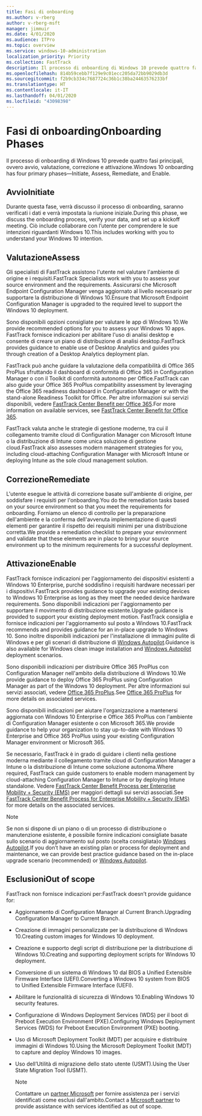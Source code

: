 ```yaml
---
title: Fasi di onboarding
ms.author: v-rberg
author: v-rberg-msft
manager: jimmuir
ms.date: 4/01/2020
ms.audience: ITPro
ms.topic: overview
ms.service: windows-10-administration
localization_priority: Priority
ms.collection: FastTrack
description: Il processo di onboarding di Windows 10 prevede quattro fasi principali, ovvero avvio, valutazione, correzione e attivazione.
ms.openlocfilehash: 814b59cebb7f129e9c01ecc205da72bb9029db3d
ms.sourcegitcommit: f2b9cb334c7687724c36b1c38ba24463576233bf
ms.translationtype: HT
ms.contentlocale: it-IT
ms.lasthandoff: 04/01/2020
ms.locfileid: "43098398"
---
```

# <a name="onboarding-phases"></a><span data-ttu-id="fa07b-103">Fasi di onboarding</span><span class="sxs-lookup"><span data-stu-id="fa07b-103">Onboarding Phases</span></span>

<span data-ttu-id="fa07b-104">Il processo di onboarding di Windows 10 prevede quattro fasi principali, ovvero avvio, valutazione, correzione e attivazione.</span><span class="sxs-lookup"><span data-stu-id="fa07b-104">Windows 10 onboarding has four primary phases—Initiate, Assess, Remediate, and Enable.</span></span>

## <a name="initiate"></a><span data-ttu-id="fa07b-105">Avvio</span><span class="sxs-lookup"><span data-stu-id="fa07b-105">Initiate</span></span>

<span data-ttu-id="fa07b-106">Durante questa fase, verrà discusso il processo di onboarding, saranno verificati i dati e verrà impostata la riunione iniziale.</span><span class="sxs-lookup"><span data-stu-id="fa07b-106">During this phase, we discuss the onboarding process, verify your data, and set up a kickoff meeting.</span></span> <span data-ttu-id="fa07b-107">Ciò include collaborare con l’utente per comprendere le sue intenzioni riguardanti Windows 10.</span><span class="sxs-lookup"><span data-stu-id="fa07b-107">This includes working with you to understand your Windows 10 intention.</span></span>

## <a name="assess"></a><span data-ttu-id="fa07b-108">Valutazione</span><span class="sxs-lookup"><span data-stu-id="fa07b-108">Assess</span></span>

<span data-ttu-id="fa07b-109">Gli specialisti di FastTrack assistono l'utente nel valutare l'ambiente di origine e i requisiti.</span><span class="sxs-lookup"><span data-stu-id="fa07b-109">FastTrack Specialists work with you to assess your source environment and the requirements.</span></span> <span data-ttu-id="fa07b-110">Assicurarsi che Microsoft Endpoint Configuration Manager venga aggiornato al livello necessario per supportare la distribuzione di Windows 10.</span><span class="sxs-lookup"><span data-stu-id="fa07b-110">Ensure that Microsoft Endpoint Configuration Manager is upgraded to the required level to support the Windows 10 deployment.</span></span> 

<span data-ttu-id="fa07b-111">Sono disponibili opzioni consigliate per valutare le app di Windows 10.</span><span class="sxs-lookup"><span data-stu-id="fa07b-111">We provide recommended options for you to assess your Windows 10 apps.</span></span> <span data-ttu-id="fa07b-112">FastTrack fornisce indicazioni per abilitare l'uso di analisi desktop e consente di creare un piano di distribuzione di analisi desktop.</span><span class="sxs-lookup"><span data-stu-id="fa07b-112">FastTrack provides guidance to enable use of Desktop Analytics and guides you through creation of a Desktop Analytics deployment plan.</span></span>

<span data-ttu-id="fa07b-113">FastTrack può anche guidare la valutazione della compatibilità di Office 365 ProPlus sfruttando il dashboard di conformità di Office 365 in Configuration Manager o con il Toolkit di conformità autonomo per Office.</span><span class="sxs-lookup"><span data-stu-id="fa07b-113">FastTrack can also guide your Office 365 ProPlus compatibility assessment by leveraging the Office 365 readiness dashboard in Configuration Manager or with the stand-alone Readiness Toolkit for Office.</span></span> <span data-ttu-id="fa07b-114">Per altre informazioni sui servizi disponibili, vedere [FastTrack Center Benefit per Office 365](O365-fasttrack-benefit-for-office-365.md).</span><span class="sxs-lookup"><span data-stu-id="fa07b-114">For more information on available services, see [FastTrack Center Benefit for Office 365](O365-fasttrack-benefit-for-office-365.md).</span></span> 

<span data-ttu-id="fa07b-115">FastTrack valuta anche le strategie di gestione moderne, tra cui il collegamento tramite cloud di Configuration Manager con Microsoft Intune o la distribuzione di Intune come unica soluzione di gestione cloud.</span><span class="sxs-lookup"><span data-stu-id="fa07b-115">FastTrack also assesses modern management strategies for you, including cloud-attaching Configuration Manager with Microsoft Intune or deploying Intune as the sole cloud management solution.</span></span>

## <a name="remediate"></a><span data-ttu-id="fa07b-116">Correzione</span><span class="sxs-lookup"><span data-stu-id="fa07b-116">Remediate</span></span>

<span data-ttu-id="fa07b-117">L'utente esegue le attività di correzione basate sull'ambiente di origine, per soddisfare i requisiti per l'onboarding.</span><span class="sxs-lookup"><span data-stu-id="fa07b-117">You do the remediation tasks based on your source environment so that you meet the requirements for onboarding.</span></span> <span data-ttu-id="fa07b-118">Forniamo un elenco di controllo per la preparazione dell'ambiente e la conferma dell'avvenuta implementazione di questi elementi per garantire il rispetto dei requisiti minimi per una distribuzione corretta.</span><span class="sxs-lookup"><span data-stu-id="fa07b-118">We provide a remediation checklist to prepare your environment and validate that these elements are in place to bring your source environment up to the minimum requirements for a successful deployment.</span></span> 

## <a name="enable"></a><span data-ttu-id="fa07b-119">Attivazione</span><span class="sxs-lookup"><span data-stu-id="fa07b-119">Enable</span></span>

<span data-ttu-id="fa07b-120">FastTrack fornisce indicazioni per l'aggiornamento dei dispositivi esistenti a Windows 10 Enterprise, purché soddisfino i requisiti hardware necessari per i dispositivi.</span><span class="sxs-lookup"><span data-stu-id="fa07b-120">FastTrack provides guidance to upgrade your existing devices to Windows 10 Enterprise as long as they meet the needed device hardware requirements.</span></span> <span data-ttu-id="fa07b-121">Sono disponibili indicazioni per l'aggiornamento per supportare il movimento di distribuzione esistente.</span><span class="sxs-lookup"><span data-stu-id="fa07b-121">Upgrade guidance is provided to support your existing deployment motion.</span></span> <span data-ttu-id="fa07b-122">FastTrack consiglia e fornisce indicazioni per l'aggiornamento sul posto a Windows 10.</span><span class="sxs-lookup"><span data-stu-id="fa07b-122">FastTrack recommends and provides guidance for an in-place upgrade to Windows 10.</span></span> <span data-ttu-id="fa07b-123">Sono inoltre disponibili indicazioni per l'installazione di immagini pulite di Windows e per gli scenari di distribuzione di [Windows Autopilot](EMS-onboarding-phases.md#windows-autopilot).</span><span class="sxs-lookup"><span data-stu-id="fa07b-123">Guidance is also available for Windows clean image installation and [Windows Autopilot](EMS-onboarding-phases.md#windows-autopilot) deployment scenarios.</span></span> 

<span data-ttu-id="fa07b-124">Sono disponibili indicazioni per distribuire Office 365 ProPlus con Configuration Manager nell'ambito della distribuzione di Windows 10.</span><span class="sxs-lookup"><span data-stu-id="fa07b-124">We provide guidance to deploy Office 365 ProPlus using Configuration Manager as part of the Windows 10 deployment.</span></span> <span data-ttu-id="fa07b-125">Per altre informazioni sui servizi associati, vedere [Office 365 ProPlus](O365-onboarding-and-migration.md#office-365-proplus).</span><span class="sxs-lookup"><span data-stu-id="fa07b-125">See [Office 365 ProPlus](O365-onboarding-and-migration.md#office-365-proplus) for more details on associated services.</span></span>

<span data-ttu-id="fa07b-126">Sono disponibili indicazioni per aiutare l'organizzazione a mantenersi aggiornata con Windows 10 Enterprise e Office 365 ProPlus con l'ambiente di Configuration Manager esistente o con Microsoft 365.</span><span class="sxs-lookup"><span data-stu-id="fa07b-126">We provide guidance to help your organization to stay up-to-date with Windows 10 Enterprise and Office 365 ProPlus using your existing Configuration Manager environment or Microsoft 365.</span></span>

<span data-ttu-id="fa07b-127">Se necessario, FastTrack è in grado di guidare i clienti nella gestione moderna mediante il collegamento tramite cloud di Configuration Manager a Intune o la distribuzione di Intune come soluzione autonoma.</span><span class="sxs-lookup"><span data-stu-id="fa07b-127">Where required, FastTrack can guide customers to enable modern management by cloud-attaching Configuration Manager to Intune or by deploying Intune standalone.</span></span> <span data-ttu-id="fa07b-128">Vedere [FastTrack Center Benefit Process per Enterprise Mobility + Security (EMS)](EMS-fasttrack-process.md) per maggiori dettagli sui servizi associati.</span><span class="sxs-lookup"><span data-stu-id="fa07b-128">See [FastTrack Center Benefit Process for Enterprise Mobility + Security (EMS)](EMS-fasttrack-process.md) for more details on the associated services.</span></span>

> [!NOTE]
> <span data-ttu-id="fa07b-129">Se non si dispone di un piano o di un processo di distribuzione o manutenzione esistente, è possibile fornire indicazioni consigliate basate sullo scenario di aggiornamento sul posto (scelta consigliata)o [Windows Autopilot](EMS-onboarding-phases.md#windows-autopilot).</span><span class="sxs-lookup"><span data-stu-id="fa07b-129">If you don’t have an existing plan or process for deployment and maintenance, we can provide best practice guidance based on the in-place upgrade scenario (recommended) or [Windows Autopilot](EMS-onboarding-phases.md#windows-autopilot).</span></span>

## <a name="out-of-scope"></a><span data-ttu-id="fa07b-130">Esclusioni</span><span class="sxs-lookup"><span data-stu-id="fa07b-130">Out of scope</span></span>

<span data-ttu-id="fa07b-131">FastTrack non fornisce indicazioni per:</span><span class="sxs-lookup"><span data-stu-id="fa07b-131">FastTrack doesn’t provide guidance for:</span></span>

- <span data-ttu-id="fa07b-132">Aggiornamento di Configuration Manager al Current Branch.</span><span class="sxs-lookup"><span data-stu-id="fa07b-132">Upgrading Configuration Manager to Current Branch.</span></span>
- <span data-ttu-id="fa07b-133">Creazione di immagini personalizzate per la distribuzione di Windows 10.</span><span class="sxs-lookup"><span data-stu-id="fa07b-133">Creating custom images for Windows 10 deployment.</span></span>
- <span data-ttu-id="fa07b-134">Creazione e supporto degli script di distribuzione per la distribuzione di Windows 10.</span><span class="sxs-lookup"><span data-stu-id="fa07b-134">Creating and supporting deployment scripts for Windows 10 deployment.</span></span>
- <span data-ttu-id="fa07b-135">Conversione di un sistema di Windows 10 dal BIOS a Unified Extensible Firmware Interface (UEFI).</span><span class="sxs-lookup"><span data-stu-id="fa07b-135">Converting a Windows 10 system from BIOS to Unified Extensible Firmware Interface (UEFI).</span></span>
- <span data-ttu-id="fa07b-136">Abilitare le funzionalità di sicurezza di Windows 10.</span><span class="sxs-lookup"><span data-stu-id="fa07b-136">Enabling Windows 10 security features.</span></span> 
- <span data-ttu-id="fa07b-137">Configurazione di Windows Deployment Services (WDS) per il boot di Preboot Execution Environment (PXE).</span><span class="sxs-lookup"><span data-stu-id="fa07b-137">Configuring Windows Deployment Services (WDS) for Preboot Execution Environment (PXE) booting.</span></span>
- <span data-ttu-id="fa07b-138">Uso di Microsoft Deployment Toolkit (MDT) per acquisire e distribuire immagini di Windows 10.</span><span class="sxs-lookup"><span data-stu-id="fa07b-138">Using the Microsoft Deployment Toolkit (MDT) to capture and deploy Windows 10 images.</span></span>
- <span data-ttu-id="fa07b-139">Uso dell’Utilità di migrazione dello stato utente (USMT).</span><span class="sxs-lookup"><span data-stu-id="fa07b-139">Using the User State Migration Tool (USMT).</span></span>

  > [!NOTE]
  > <span data-ttu-id="fa07b-140">Contattare un [partner Microsoft](https://go.microsoft.com/fwlink/?linkid=2080150) per fornire assistenza per i servizi identificati come esclusi dall'ambito.</span><span class="sxs-lookup"><span data-stu-id="fa07b-140">Contact a [Microsoft partner](https://go.microsoft.com/fwlink/?linkid=2080150) to provide assistance with services identified as out of scope.</span></span>

 